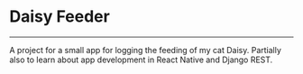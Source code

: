 # Daisy Feeder
--------------
A project for a small app for logging the feeding of my cat Daisy. Partially also to learn about app development in React Native and Django REST.
